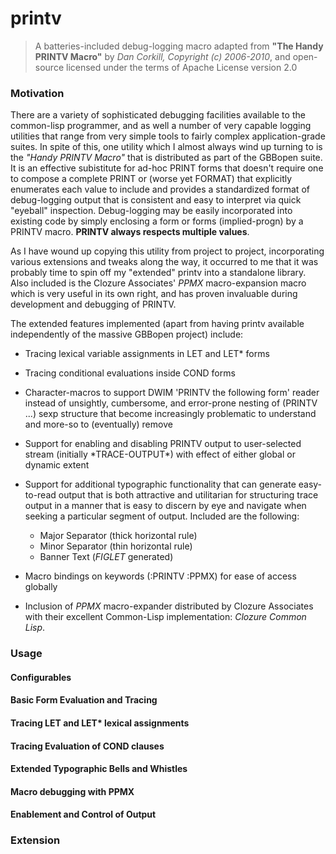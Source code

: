 printv
======

>   A batteries-included debug-logging macro adapted from __"The Handy PRINTV Macro"__
> by *Dan Corkill, Copyright (c) 2006-2010*, and open-source licensed under the terms of
> Apache License version 2.0


### Motivation

There are a variety of sophisticated debugging facilities available to
the common-lisp programmer, and as well a number of very capable
logging utilities that range from very simple tools to fairly complex
application-grade suites.  In spite of this, one utility which I
almost always wind up turning to is the *"Handy PRINTV Macro"* that is
distributed as part of the GBBopen suite.  It is an effective
subistitute for ad-hoc PRINT forms that doesn't require one to compose
a complete PRINT or (worse yet FORMAT) that explicitly enumerates each
value to include and provides a standardized format of debug-logging
output that is consistent and easy to interpret via quick "eyeball"
inspection. Debug-logging may be easily incorporated into existing
code by simply enclosing a form or forms (implied-progn) by a PRINTV
macro.  __PRINTV always respects multiple values__.

As I have wound up copying this utility from project to project,
incorporating various extensions and tweaks along the way, it occurred
to me that it was probably time to spin off my "extended" printv into
a standalone library.  Also included is the Clozure Associates' *PPMX*
macro-expansion macro which is very useful in its own right, and has
proven invaluable during development and debugging of PRINTV.

The extended features implemented (apart from having printv available
independently of the massive GBBopen project) include:

* Tracing lexical variable assignments in LET and LET* forms

* Tracing conditional evaluations inside COND forms

* Character-macros to support DWIM 'PRINTV the following form' reader
  instead of unsightly, cumbersome, and error-prone nesting of
  (PRINTV ...) sexp structure that become increasingly problematic to
  understand and more-so to (eventually) remove

* Support for enabling and disabling PRINTV output to user-selected stream
  (initially \*TRACE-OUTPUT\*) with effect of either global or dynamic extent

* Support for additional typographic functionality that can generate
  easy-to-read output that is both attractive and utilitarian for structuring
  trace output in a manner that is easy to discern by eye and navigate when
  seeking a particular segment of output.   Included are the following:

   * Major Separator (thick horizontal rule)
   * Minor Separator (thin horizontal rule)
   * Banner Text     (*FIGLET* generated)

* Macro bindings on keywords (:PRINTV :PPMX) for ease of access globally

* Inclusion of *PPMX* macro-expander distributed by Clozure Associates with
  their excellent Common-Lisp implementation: *Clozure Common Lisp*.

### Usage

#### Configurables

#### Basic Form Evaluation and Tracing 

#### Tracing LET and LET* lexical assignments

#### Tracing Evaluation of COND clauses

#### Extended Typographic Bells and Whistles

#### Macro debugging with PPMX

#### Enablement and Control of Output

### Extension

